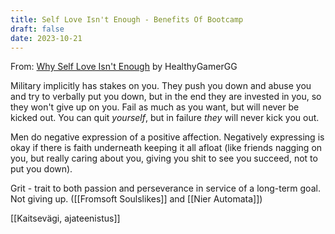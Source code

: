 ```yaml
---
title: Self Love Isn't Enough - Benefits Of Bootcamp
draft: false
date: 2023-10-21
---
```


From: [Why Self Love Isn't Enough](https://www.youtube.com/watch?v=zFfED-M0FcU) by HealthyGamerGG

Military implicitly has stakes on you. They push you down and abuse you and try to verbally put you down, but in the end they are invested in you, so they won't give up on you. Fail as much as you want, but will never be kicked out. You can quit *yourself*, but in failure *they* will never kick you out.

Men do negative expression of a positive affection. Negatively expressing is okay if there is faith underneath keeping it all afloat (like friends nagging on you, but really caring about you, giving you shit to see you succeed, not to put you down).

Grit - trait to both passion and perseverance in service of a long-term goal. Not giving up. ([[Fromsoft Soulslikes]] and [[Nier Automata]])

[[Kaitsevägi, ajateenistus]]